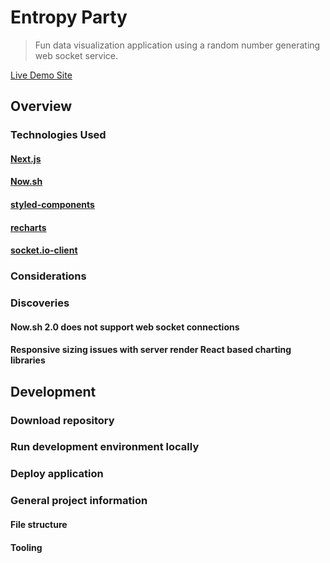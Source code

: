 # Entropy Party
> Fun data visualization application using a random number generating web socket service.

[Live Demo Site](https://corva-react-task.jakierice.now.sh)

## Overview

### Technologies Used

#### [Next.js](https://nextjs.org)

#### [Now.sh](https://zeit.co/home)

#### [styled-components](https://www.styled-components.com)

#### [recharts](http://recharts.org/en-US/)

#### [socket.io-client](https://github.com/socketio/socket.io-client)

### Considerations

### Discoveries

#### Now.sh 2.0 does not support web socket connections

#### Responsive sizing issues with server render React based charting libraries

## Development

### Download repository

### Run development environment locally

### Deploy application

### General project information

#### File structure

#### Tooling